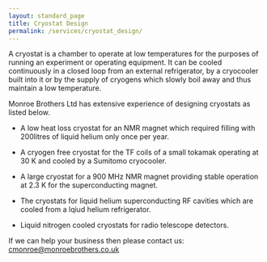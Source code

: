 ```yaml
---
layout: standard_page
title: Cryostat Design
permalink: /services/cryostat_design/
---
```


A cryostat is a chamber to operate at low temperatures for the purposes of running an experiment or operating equipment.  It can be cooled continuously in a closed loop from an external refrigerator, by a cryocooler built into it or by the supply of cryogens which slowly boil away and thus maintain a low temperature.

Monroe Brothers Ltd has extensive experience of designing cryostats as listed below.

* A low heat loss cryostat for an NMR magnet which required filling with 200litres of liquid helium only once per year.

* A cryogen free cryostat for the TF coils of a small tokamak operating at 30 K and cooled by a Sumitomo cryocooler.

* A large cryostat for a 900 MHz NMR magnet providing stable operation at 2.3 K for the superconducting magnet.

* The cryostats for liquid helium superconducting RF cavities which are cooled from a lqiud helium refrigerator.

* Liquid nitrogen cooled cryostats for radio telescope detectors.

If we can help your business then please contact us: [cmonroe@monroebrothers.co.uk](cmonroe@monroebrothers.co.uk)
